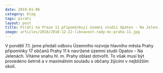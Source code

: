 ```yaml
---
date: 2019-01-06
category: blog
tags: piráti
layout: post
title: Piráti na Praze 11 připomínkují územní studii Opatov - Na Jelenách
image: articles/2018/2018-12-22-liknavost-rady-mc-praha-11.jpg
---
```


V pondělí 7.1. jsme předali odboru Územního rozvoje hlavního města Prahy připomínky 17 občanů Prahy 11 k navržené územní studii Opatov - Na Jelenách.
Vítáme snahu hl. m. Prahy oblast dotvořit. To však musí být provedeno šetrně a v maximálním souladu s občany žijícími v nejbližším okolí.

